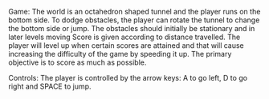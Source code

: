 Game:
The world is an octahedron shaped tunnel and the player runs on the bottom side. To dodge
obstacles, the player can rotate the tunnel to change the bottom side or jump. The obstacles
should initially be stationary and in later levels moving
Score is given according to distance travelled. The player will level up when certain scores
are attained and that will cause increasing the difficulty of the game by speeding it up. The
primary objective is to score as much as possible.

Controls:
The player is controlled by the arrow keys: A to go left, D to go right and SPACE to jump.
